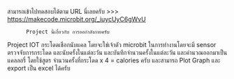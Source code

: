
 สามารถเข้าไปทดสอบได้ตาม URL นี่เลยครับ >>> https://makecode.microbit.org/_iuycUyC6gWvU
          
          
          Project นี้เกี่ยวกับ การออกำลังกายครับ
Project IOT กระโดดเชือกนับแคล โดยจะใช่เจ้าตัว microbit ในการทำงานโดยจะมี sensor ตรวจจับการกระโดด และนับครั้งในแต่ละวัน
และบันทึกจำนวนครั้งในแต่ละวัน และคำนวณออกมาเป็นแคลลอรี่ โดยใช้สูตร จำนวนครั้งที่กระโดด x 4 = calories  ครับ
และสามารถ Plot Graph และ export เป็น excel ได้ครับ


